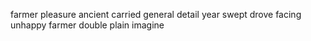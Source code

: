 farmer pleasure ancient carried general detail year swept drove facing unhappy farmer double plain imagine